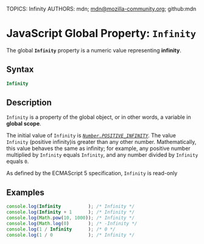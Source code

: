 TOPICS: Infinity
AUTHORS: mdn; mdn@mozilla-community.org; github:mdn

# JavaScript Global Property: `Infinity`

The global **`Infinity`** property is a numeric value representing **infinity**.

## Syntax

```javascript
Infinity
```

## Description

`Infinity` is a property of the global object, or in other words, a variable in **global scope**.

The initial value of `Infinity` is [*`Number.POSITIVE_INFINITY`*](/en/webfrontend/Number.POSITIVE_INFINITY).
The value `Infinity` (positive infinity)is greater than any other number. Mathematically, this value
behaves the same as infinity; for example, any positive number multiplied by `Infinity` equals
`Infinity`, and any number divided by `Infinity` equals `0`.

As defined by the ECMAScript 5 specification, `Infinity` is read-only

## Examples

```javascript
console.log(Infinity          ); /* Infinity */  
console.log(Infinity + 1      ); /* Infinity */  
console.log(Math.pow(10, 1000)); /* Infinity */  
console.log(Math.log(0)       ); /* -Infinity */  
console.log(1 / Infinity      ); /* 0 */  
console.log(1 / 0             ); /* Infinity */
```
